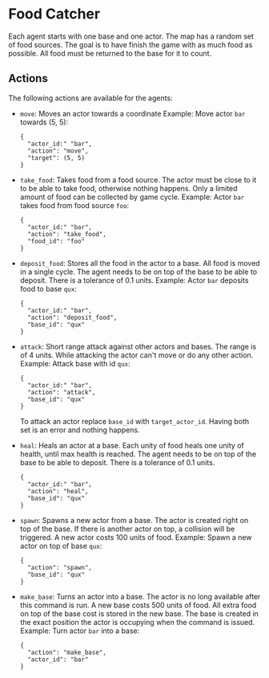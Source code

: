 # Food Catcher

Each agent starts with one base and one actor. The map has a random set of food
sources. The goal is to have finish the game with as much food as possible. All
food must be returned to the base for it to count.

## Actions

The following actions are available for the agents:

- `move`: Moves an actor towards a coordinate
  Example: Move actor `bar` towards (5, 5):
  ```
  {
    "actor_id:" "bar",
    "action": "move",
    "target": (5, 5)
  }
  ```

- `take_food`: Takes food from a food source. The actor must be close to it to
  be able to take food, otherwise nothing happens. Only a limited amount of
  food can be collected by game cycle.
  Example: Actor `bar` takes food from food source `foo`:
  ```
  {
    "actor_id:" "bar",
    "action": "take_food",
    "food_id": "foo"
  }
  ```

- `deposit_food`: Stores all the food in the actor to a base. All food is moved
  in a single cycle. The agent needs to be on top of the base to be able to
  deposit. There is a tolerance of 0.1 units.
  Example: Actor `bar` deposits food to base `qux`:
  ```
  {
    "actor_id:" "bar",
    "action": "deposit_food",
    "base_id": "qux"
  }
  ```

- `attack`: Short range attack against other actors and bases. The range is of
  4 units. While attacking the actor can't move or do any other action.
  Example: Attack base with id `qux`:
  ```
  {
    "actor_id:" "bar",
    "action": "attack",
    "base_id": "qux"
  }
  ```
  To attack an actor replace `base_id`  with `target_actor_id`. Having both set
  is an error and nothing happens.

- `heal`: Heals an actor at a base. Each unity of food heals one unity of
  health, until max health is reached. The agent needs to be on top of the base
  to be able to deposit. There is a tolerance of 0.1 units.
  ```
  {
    "actor_id:" "bar",
    "action": "heal",
    "base_id": "qux"
  }
  ```

- `spawn`: Spawns a new actor from a base. The actor is created right on top of
  the base. If there is another actor on top, a collision will be triggered. A
  new actor costs 100 units of food.
  Example: Spawn a new actor on top of base `qux`:
  ```
  {
    "action": "spawn",
    "base_id": "qux"
  }
  ```

- `make_base`: Turns an actor into a base. The actor is no long available after
  this command is run. A new base costs 500 units of food. All extra food on
  top of the base cost is stored in the new base. The base is created in the
  exact position the actor is occupying when the command is issued.
  Example: Turn actor `bar` into a base:
  ```
  {
    "action": "make_base",
    "actor_id": "bar"
  }
  ```
